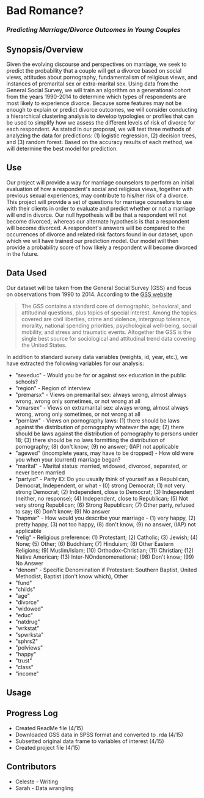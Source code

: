 # Bad Romance? 
### <i> Predicting Marriage/Divorce Outcomes in Young Couples </i> 

## Synopsis/Overview 
Given the evolving discourse and perspectives on marriage, we seek to predict the probability that a couple will get a divorce based on social views, attitudes about pornography, fundamentalism of religious views, and instances of premarital sex or extra-marital sex.  Using data from the General Social Survey, we will train an algorithm on a generational cohort from the years 1990-2014 to determine which types of respondents are most likely to experience divorce. Because some features may not be enough to explain or predict divorce outcomes, we will consider conducting a hierarchical clustering analysis to develop typologies or profiles that can be used to simplify how we assess the different levels of risk of divorce for each respondent. As stated in our proposal, we will test three methods of analyzing the data for predictions: (1) logistic regression, (2) decision trees, and (3) random forest. Based on the accuracy results of each method, we will determine the best model for prediction.

## Use
Our project will provide a way for marriage counselors to perform an initial evaluation of how a respondent's social and religious views, together with previous sexual experiences, may contribute to his/her risk of a divorce. This project will provide a set of questions for marriage counselors to use with their clients in order to evaluate and predict whether or not a marriage will end in divorce. 
Our null hypothesis will be that a respondent will not become divorced, whereas our alternate hypothesis is that a respondent will become divorced. A respondent's answers will be compared to the occurrences of divorce and related risk factors found in our dataset, upon which we will have trained our prediction model. Our model will then provide a probability score of how likely a respondent will become divorced in the future.  

## Data Used
Our dataset will be taken from the General Social Survey (GSS) and focus on observations from 1990 to 2014. According to the [GSS website](http://gss.norc.org/About-The-GSS) 
>The GSS contains a standard core of demographic, behavioral, and attitudinal questions, plus topics of special interest. Among the topics covered are civil liberties, crime and violence, intergroup tolerance, morality, national spending priorities, psychological well-being, social mobility, and stress and traumatic events. Altogether the GSS is the single best source for sociological and attitudinal trend data covering the United States.

In addition to standard survey data variables (weights, id, year, etc.), we have extracted the following variables for our analysis:
- "sexeduc" - Would you be for or against sex education in the public schools?
- "region" - Region of interview 
- "premarsx" - Views on premarital sex: always wrong, almost always wrong, wrong only sometimes, or not wrong at all 
- "xmarsex" - Views on extramarital sex: always wrong, almost always wrong, wrong only sometimes, or not wrong at all
- "pornlaw" - Views on pornography laws: (1) there should be laws against the distribution of pornography whatever the age; (2) there should be laws against the distribution of pornography to persons under 18; (3) there should be no laws formitting the distribution of pornography; (8) don't know; (9) no answer; (IAP) not applicable
- "agewed" (incomplete years, may have to be dropped) - How old were you when your (current) marriage began?
- "marital" - Marital status: married, widowed, divorced, separated, or never been married
- "partyid" - Party ID: Do you usually think of yourself as a Republican, Democrat, Independent, or what - (0) strong Democrat; (1) not very strong Democrat; (2) Independent, close to Democrat; (3) Independent (neither, no response); (4) Independent, close to Republican; (5) Not very strong Republican; (6) Strong Republican; (7) Other party, refused to say; (8) Don't know; (9) No answer
- "hapmar" - How would you describe your marriage - (1) very happy, (2) pretty happy, (3) not too happy, (8) don't know, (9) no answer, (IAP) not applicable
- "relig" - Religious preference: (1) Protestant; (2) Catholic; (3) Jewish; (4) None; (5) Other; (6) Buddhism; (7) Hinduism; (8) Other Eastern Religions; (9) Muslim/Islam; (10) Orthodox-Christian; (11) Christian; (12) Native American; (13) Inter-NOndenomenational; (98) Don't know; (99) No Answer
- "denom" - Specific Denomination if Protestant: Southern Baptist, United Methodist, Baptist (don't know which), Other 
- "fund" 
- "childs"
- "age"
- "divorce"
- "widowed"
- "educ"
- "natdrug"
- "wrkstat"
- "spwrksta"
- "sphrs2" 
- "polviews" 
- "happy" 
- "trust"
- "class"
- "income"

## Usage 


## Progress Log 
+ Created ReadMe file (4/15)
+ Downloaded GSS data in SPSS format and converted to .rda (4/15)
+ Subsetted original data frame to variables of interest (4/15)
+ Created project file (4/15)

## Contributors 
+ Celeste - Writing 
+ Sarah - Data wrangling 
